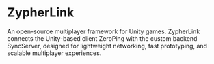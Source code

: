 # ZypherLink
An open-source multiplayer framework for Unity games. ZypherLink connects the Unity-based client ZeroPing with the custom backend SyncServer, designed for lightweight networking, fast prototyping, and scalable multiplayer experiences.
